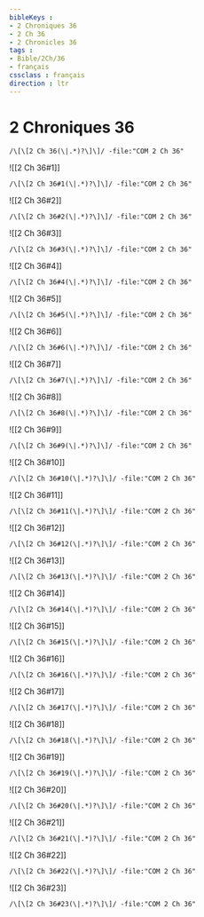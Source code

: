 ```yaml
---
bibleKeys : 
- 2 Chroniques 36
- 2 Ch 36
- 2 Chronicles 36
tags : 
- Bible/2Ch/36
- français
cssclass : français
direction : ltr
---
```


# 2 Chroniques 36

```query
/\[\[2 Ch 36(\|.*)?\]\]/ -file:"COM 2 Ch 36"
```



![[2 Ch 36#1]]

```query
/\[\[2 Ch 36#1(\|.*)?\]\]/ -file:"COM 2 Ch 36"
```

![[2 Ch 36#2]]

```query
/\[\[2 Ch 36#2(\|.*)?\]\]/ -file:"COM 2 Ch 36"
```

![[2 Ch 36#3]]

```query
/\[\[2 Ch 36#3(\|.*)?\]\]/ -file:"COM 2 Ch 36"
```

![[2 Ch 36#4]]

```query
/\[\[2 Ch 36#4(\|.*)?\]\]/ -file:"COM 2 Ch 36"
```

![[2 Ch 36#5]]

```query
/\[\[2 Ch 36#5(\|.*)?\]\]/ -file:"COM 2 Ch 36"
```

![[2 Ch 36#6]]

```query
/\[\[2 Ch 36#6(\|.*)?\]\]/ -file:"COM 2 Ch 36"
```

![[2 Ch 36#7]]

```query
/\[\[2 Ch 36#7(\|.*)?\]\]/ -file:"COM 2 Ch 36"
```

![[2 Ch 36#8]]

```query
/\[\[2 Ch 36#8(\|.*)?\]\]/ -file:"COM 2 Ch 36"
```

![[2 Ch 36#9]]

```query
/\[\[2 Ch 36#9(\|.*)?\]\]/ -file:"COM 2 Ch 36"
```

![[2 Ch 36#10]]

```query
/\[\[2 Ch 36#10(\|.*)?\]\]/ -file:"COM 2 Ch 36"
```

![[2 Ch 36#11]]

```query
/\[\[2 Ch 36#11(\|.*)?\]\]/ -file:"COM 2 Ch 36"
```

![[2 Ch 36#12]]

```query
/\[\[2 Ch 36#12(\|.*)?\]\]/ -file:"COM 2 Ch 36"
```

![[2 Ch 36#13]]

```query
/\[\[2 Ch 36#13(\|.*)?\]\]/ -file:"COM 2 Ch 36"
```

![[2 Ch 36#14]]

```query
/\[\[2 Ch 36#14(\|.*)?\]\]/ -file:"COM 2 Ch 36"
```

![[2 Ch 36#15]]

```query
/\[\[2 Ch 36#15(\|.*)?\]\]/ -file:"COM 2 Ch 36"
```

![[2 Ch 36#16]]

```query
/\[\[2 Ch 36#16(\|.*)?\]\]/ -file:"COM 2 Ch 36"
```

![[2 Ch 36#17]]

```query
/\[\[2 Ch 36#17(\|.*)?\]\]/ -file:"COM 2 Ch 36"
```

![[2 Ch 36#18]]

```query
/\[\[2 Ch 36#18(\|.*)?\]\]/ -file:"COM 2 Ch 36"
```

![[2 Ch 36#19]]

```query
/\[\[2 Ch 36#19(\|.*)?\]\]/ -file:"COM 2 Ch 36"
```

![[2 Ch 36#20]]

```query
/\[\[2 Ch 36#20(\|.*)?\]\]/ -file:"COM 2 Ch 36"
```

![[2 Ch 36#21]]

```query
/\[\[2 Ch 36#21(\|.*)?\]\]/ -file:"COM 2 Ch 36"
```

![[2 Ch 36#22]]

```query
/\[\[2 Ch 36#22(\|.*)?\]\]/ -file:"COM 2 Ch 36"
```

![[2 Ch 36#23]]

```query
/\[\[2 Ch 36#23(\|.*)?\]\]/ -file:"COM 2 Ch 36"
```

